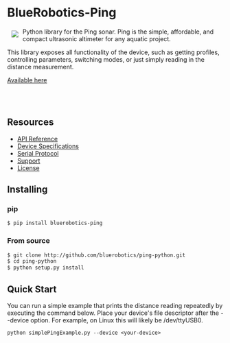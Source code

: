 # BlueRobotics-Ping

<a href="https://bluerobotics.com">
<img src="https://avatars2.githubusercontent.com/u/7120633?v=3&s=200" align="left" hspace="10" vspace="6">
</a>


Python library for the Ping sonar. Ping is the simple, affordable, and compact ultrasonic altimeter for any aquatic project.

This library exposes all functionality of the device, such as getting profiles, controlling parameters, switching modes, or just simply reading in the distance measurement.

[Available here](https://www.bluerobotics.com/store/sensors-sonars-cameras/sonar/ping-sonar-r2-rp/)

<br/>
<br/>

## Resources

* [API Reference](https://docs.bluerobotics.com/ping-python/)
* [Device Specifications](http://www.bluerobotics.com/)
* [Serial Protocol](https://github.com/bluerobotics/ping-protocol)
* [Support](http://docs.bluerobotics.com)
* [License](http://github.com/bluerobotics/ping-python/blob/master/LICENSE)


## Installing

### pip

```sh
$ pip install bluerobotics-ping
```

### From source

```sh
$ git clone http://github.com/bluerobotics/ping-python.git
$ cd ping-python
$ python setup.py install
```

## Quick Start

You can run a simple example that prints the distance reading repeatedly by executing the command below. Place your device's file descriptor after the --device option. For example, on Linux this will likely be /dev/ttyUSB0.

`python simplePingExample.py --device <your-device>`
